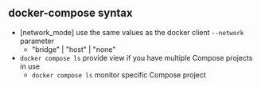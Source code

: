 


## docker-compose syntax
- [network_mode] use the same values as the docker client `--network` parameter
    - "bridge" | "host" | "none"
- `docker compose ls` provide view if you have multiple Compose projects in use
    - `docker compose ls` monitor specific Compose project
